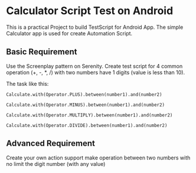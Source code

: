 # Calculator Script Test on Android

This is a practical Project to build TestScript for Android App. The simple Calculator app is used for create Automation Script.

## Basic Requirement

Use the Screenplay pattern on Serenity. Create test script for 4 common operation (+, -, *, /) with two numbers have 1 digits (value is less than 10).

The task like this:

```
Calculate.with(Operator.PLUS).between(number1).and(number2)

Calculate.with(Operator.MINUS).between(number1).and(number2)

Calculate.with(Operator.MULTIPLY).between(number1).and(number2)

Calculate.with(Operator.DIVIDE).between(number1).and(number2)
```

## Advanced Requirement

Create your own action support make operation between two numbers with no limit the digit number (with any value)
